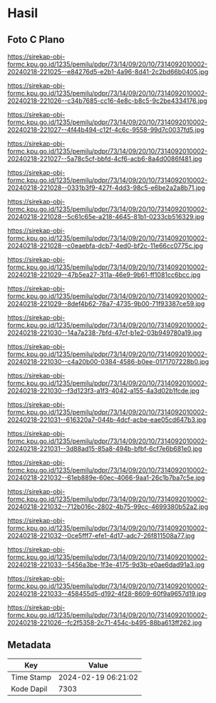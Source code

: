 # Hasil

## Foto C Plano

https://sirekap-obj-formc.kpu.go.id/1235/pemilu/pdpr/73/14/09/20/10/7314092010002-20240218-221025--e84276d5-e2b1-4a96-8d41-2c2bd66b0405.jpg

https://sirekap-obj-formc.kpu.go.id/1235/pemilu/pdpr/73/14/09/20/10/7314092010002-20240218-221026--c34b7685-cc16-4e8c-b8c5-9c2be4334176.jpg

https://sirekap-obj-formc.kpu.go.id/1235/pemilu/pdpr/73/14/09/20/10/7314092010002-20240218-221027--4f44b494-c12f-4c6c-9558-99d7c0037fd5.jpg

https://sirekap-obj-formc.kpu.go.id/1235/pemilu/pdpr/73/14/09/20/10/7314092010002-20240218-221027--5a78c5cf-bbfd-4cf6-acb6-8a4d0086f481.jpg

https://sirekap-obj-formc.kpu.go.id/1235/pemilu/pdpr/73/14/09/20/10/7314092010002-20240218-221028--0331b3f9-427f-4dd3-98c5-e6be2a2a8b71.jpg

https://sirekap-obj-formc.kpu.go.id/1235/pemilu/pdpr/73/14/09/20/10/7314092010002-20240218-221028--5c61c65e-a218-4645-81b1-0233cb516329.jpg

https://sirekap-obj-formc.kpu.go.id/1235/pemilu/pdpr/73/14/09/20/10/7314092010002-20240218-221028--c0eaebfa-dcb7-4ed0-bf2c-11e66cc0775c.jpg

https://sirekap-obj-formc.kpu.go.id/1235/pemilu/pdpr/73/14/09/20/10/7314092010002-20240218-221029--47b5ea27-311a-46e9-9b61-ff1081cc6bcc.jpg

https://sirekap-obj-formc.kpu.go.id/1235/pemilu/pdpr/73/14/09/20/10/7314092010002-20240218-221029--8def4b62-78a7-4735-9b00-71f93387ce59.jpg

https://sirekap-obj-formc.kpu.go.id/1235/pemilu/pdpr/73/14/09/20/10/7314092010002-20240218-221030--14a7a238-7bfd-47cf-b1e2-03b949780a19.jpg

https://sirekap-obj-formc.kpu.go.id/1235/pemilu/pdpr/73/14/09/20/10/7314092010002-20240218-221030--c4a20b00-0384-4586-b0ee-0171707228b0.jpg

https://sirekap-obj-formc.kpu.go.id/1235/pemilu/pdpr/73/14/09/20/10/7314092010002-20240218-221030--f3d123f3-a1f3-4042-a155-4a3d02b1fcde.jpg

https://sirekap-obj-formc.kpu.go.id/1235/pemilu/pdpr/73/14/09/20/10/7314092010002-20240218-221031--616320a7-044b-4dcf-acbe-eae05cd647b3.jpg

https://sirekap-obj-formc.kpu.go.id/1235/pemilu/pdpr/73/14/09/20/10/7314092010002-20240218-221031--3d88ad15-85a8-494b-bfbf-6cf7e6b681e0.jpg

https://sirekap-obj-formc.kpu.go.id/1235/pemilu/pdpr/73/14/09/20/10/7314092010002-20240218-221032--61eb889e-60ec-4066-9aa1-26c1b7ba7c5e.jpg

https://sirekap-obj-formc.kpu.go.id/1235/pemilu/pdpr/73/14/09/20/10/7314092010002-20240218-221032--712b016c-2802-4b75-99cc-4699380b52a2.jpg

https://sirekap-obj-formc.kpu.go.id/1235/pemilu/pdpr/73/14/09/20/10/7314092010002-20240218-221032--0ce5fff7-efe1-4d17-adc7-26f811508a77.jpg

https://sirekap-obj-formc.kpu.go.id/1235/pemilu/pdpr/73/14/09/20/10/7314092010002-20240218-221033--5456a3be-1f3e-4175-9d3b-e0ae6dad91a3.jpg

https://sirekap-obj-formc.kpu.go.id/1235/pemilu/pdpr/73/14/09/20/10/7314092010002-20240218-221033--458455d5-d192-4f28-8609-60f9a9657d19.jpg

https://sirekap-obj-formc.kpu.go.id/1235/pemilu/pdpr/73/14/09/20/10/7314092010002-20240218-221026--fc2f5358-2c71-454c-b495-88ba613ff262.jpg


## Metadata

| Key        | Value               |
| ---------- | ------------------- |
| Time Stamp | 2024-02-19 06:21:02 |
| Kode Dapil | 7303                |



